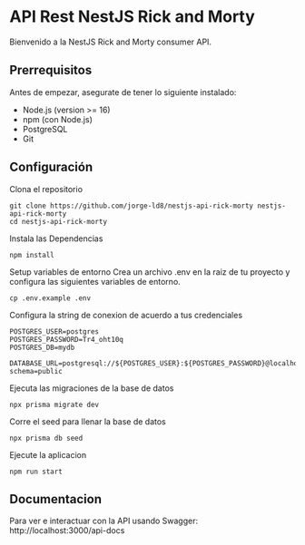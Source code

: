 # API Rest NestJS Rick and Morty

Bienvenido a la NestJS Rick and Morty consumer API.

## Prerrequisitos

Antes de empezar, asegurate de tener lo siguiente instalado: 
* Node.js (version >= 16) 
* npm (con Node.js)
* PostgreSQL
* Git 

## Configuración

Clona el repositorio

```
git clone https://github.com/jorge-ld8/nestjs-api-rick-morty nestjs-api-rick-morty
cd nestjs-api-rick-morty
```

Instala las  Dependencias
```
npm install
```

Setup variables de entorno
Crea un archivo .env en la raiz de tu proyecto y configura las siguientes variables de entorno.

```
cp .env.example .env

```

Configura la string de conexion de acuerdo a tus credenciales

```
POSTGRES_USER=postgres
POSTGRES_PASSWORD=Tr4_oht10q
POSTGRES_DB=mydb

DATABASE_URL=postgresql://${POSTGRES_USER}:${POSTGRES_PASSWORD}@localhost:5432/${POSTGRES_DB}?schema=public
```

Ejecuta las migraciones de la base de datos

```
npx prisma migrate dev
```

Corre el seed para llenar la base de datos
```
npx prisma db seed
```

Ejecute la aplicacion
```
npm run start
```

## Documentacion
Para ver e interactuar con la API usando Swagger: 
http://localhost:3000/api-docs





